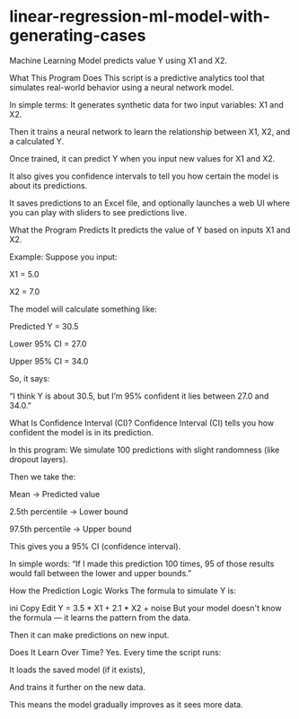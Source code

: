 # linear-regression-ml-model-with-generating-cases
Machine Learning Model predicts value Y using X1 and X2.

What This Program Does
This script is a predictive analytics tool that simulates real-world behavior using a neural network model.

In simple terms:
It generates synthetic data for two input variables: X1 and X2.

Then it trains a neural network to learn the relationship between X1, X2, and a calculated Y.

Once trained, it can predict Y when you input new values for X1 and X2.

It also gives you confidence intervals to tell you how certain the model is about its predictions.

It saves predictions to an Excel file, and optionally launches a web UI where you can play with sliders to see predictions live.

What the Program Predicts
It predicts the value of Y based on inputs X1 and X2.

Example:
Suppose you input:

X1 = 5.0

X2 = 7.0

The model will calculate something like:

Predicted Y = 30.5

Lower 95% CI = 27.0

Upper 95% CI = 34.0

So, it says:

“I think Y is about 30.5, but I’m 95% confident it lies between 27.0 and 34.0.”

What Is Confidence Interval (CI)?
Confidence Interval (CI) tells you how confident the model is in its prediction.

In this program:
We simulate 100 predictions with slight randomness (like dropout layers).

Then we take the:

Mean → Predicted value

2.5th percentile → Lower bound

97.5th percentile → Upper bound

This gives you a 95% CI (confidence interval).

In simple words:
“If I made this prediction 100 times, 95 of those results would fall between the lower and upper bounds.”

How the Prediction Logic Works
The formula to simulate Y is:

ini
Copy
Edit
Y = 3.5 * X1 + 2.1 * X2 + noise
But your model doesn't know the formula — it learns the pattern from the data.

Then it can make predictions on new input.

Does It Learn Over Time?
Yes. Every time the script runs:

It loads the saved model (if it exists),

And trains it further on the new data.

This means the model gradually improves as it sees more data.

